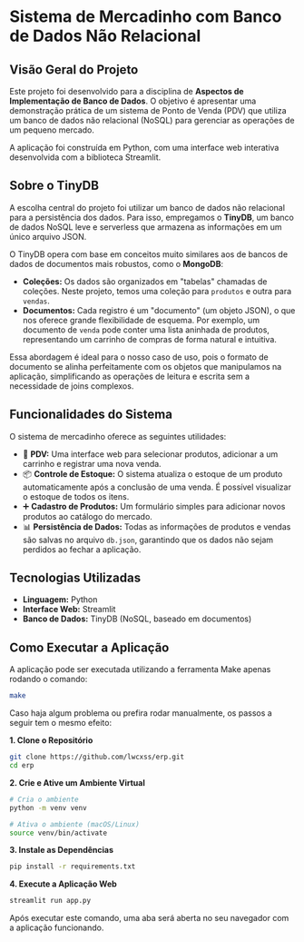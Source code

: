 # Sistema de Mercadinho com Banco de Dados Não Relacional

## Visão Geral do Projeto

Este projeto foi desenvolvido para a disciplina de **Aspectos de Implementação de Banco de Dados**. O objetivo é apresentar uma demonstração prática de um sistema de Ponto de Venda (PDV) que utiliza um banco de dados não relacional (NoSQL) para gerenciar as operações de um pequeno mercado.

A aplicação foi construída em Python, com uma interface web interativa desenvolvida com a biblioteca Streamlit.

## Sobre o TinyDB

A escolha central do projeto foi utilizar um banco de dados não relacional para a persistência dos dados. Para isso, empregamos o **TinyDB**, um banco de dados NoSQL leve e serverless que armazena as informações em um único arquivo JSON.

O TinyDB opera com base em conceitos muito similares aos de bancos de dados de documentos mais robustos, como o **MongoDB**:

* **Coleções:** Os dados são organizados em "tabelas" chamadas de coleções. Neste projeto, temos uma coleção para `produtos` e outra para `vendas`.
* **Documentos:** Cada registro é um "documento" (um objeto JSON), o que nos oferece grande flexibilidade de esquema. Por exemplo, um documento de `venda` pode conter uma lista aninhada de produtos, representando um carrinho de compras de forma natural e intuitiva.

Essa abordagem é ideal para o nosso caso de uso, pois o formato de documento se alinha perfeitamente com os objetos que manipulamos na aplicação, simplificando as operações de leitura e escrita sem a necessidade de joins complexos.

## Funcionalidades do Sistema

O sistema de mercadinho oferece as seguintes utilidades:

* 🛒 **PDV:** Uma interface web para selecionar produtos, adicionar a um carrinho e registrar uma nova venda.
* 📦 **Controle de Estoque:** O sistema atualiza o estoque de um produto automaticamente após a conclusão de uma venda. É possível visualizar o estoque de todos os itens.
* ➕ **Cadastro de Produtos:** Um formulário simples para adicionar novos produtos ao catálogo do mercado.
* 📊 **Persistência de Dados:** Todas as informações de produtos e vendas são salvas no arquivo `db.json`, garantindo que os dados não sejam perdidos ao fechar a aplicação.

## Tecnologias Utilizadas

* **Linguagem:** Python
* **Interface Web:** Streamlit
* **Banco de Dados:** TinyDB (NoSQL, baseado em documentos)

## Como Executar a Aplicação

A aplicação pode ser executada utilizando a ferramenta Make apenas rodando o comando:
```bash
make
```

Caso haja algum problema ou prefira rodar manualmente, os passos a seguir tem o mesmo efeito:

**1. Clone o Repositório**
```bash
git clone https://github.com/lwcxss/erp.git
cd erp
```

**2. Crie e Ative um Ambiente Virtual**
```bash
# Cria o ambiente
python -m venv venv

# Ativa o ambiente (macOS/Linux)
source venv/bin/activate
```

**3. Instale as Dependências**
```bash
pip install -r requirements.txt
```

**4. Execute a Aplicação Web**
```bash
streamlit run app.py
```
Após executar este comando, uma aba será aberta no seu navegador com a aplicação funcionando.
